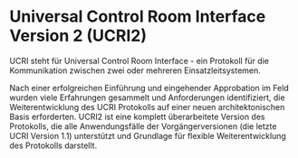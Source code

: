 # Universal Control Room Interface Version 2 (UCRI2)

UCRI steht für Universal Control Room Interface - ein Protokoll für die Kommunikation zwischen zwei oder
mehreren Einsatzleitsystemen.

Nach einer erfolgreichen Einführung und eingehender Approbation im Feld wurden viele Erfahrungen gesammelt und Anforderungen identifiziert, die Weiterentwicklung des UCRI Protokolls auf einer neuen architektonischen Basis erforderten. UCRI2 ist eine komplett überarbeitete Version des Protokolls, die alle Anwendungsfälle der Vorgängerversionen (die letzte UCRI Version 1.1) unterstützt und Grundlage für flexible Weiterentwicklung des Protokolls darstellt.

<!-- toc -->
<!-- tocstop -->

<!-- include goals.md -->
<!-- include architecture.md -->
<!-- include messaging.md -->
<!-- include addressing_concept.md -->
<!-- include ucrm_api.md -->
<!-- include p2p_protocol.md -->
<!-- include applications.md -->
